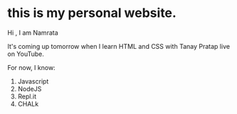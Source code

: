 # this is my personal website.

Hi , I am Namrata

It's coming up tomorrow when I learn HTML and CSS with Tanay Pratap live on YouTube.

For now, I know:

1. Javascript
1. NodeJS
1. Repl.it
1. CHALk
